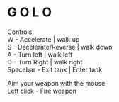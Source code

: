 # G O L O  

Controls:  
W - Accelerate 			| 	walk up  
S - Decelerate/Reverse 	| 	walk down  
A - Turn left 			| 	walk left  
D - Turn Right 			| 	walk right  
Spacebar - Exit tank 	| 	Enter tank  

Aim your weapon with the mouse  
Left click - Fire weapon  